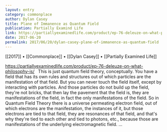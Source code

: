 ```yaml
---
layout: entry
category: commonplace
author: Dylan Casey
title: Plane of Immanence as Quantum Field
publication: Partially Examind Life
link: https://partiallyexaminedlife.com/product/ep-76-deleuze-on-what-philosophy-is/
date: 2017-06-20
permalink: 2017/06/20/dylan-casey-plane-of-immanence-as-quantum-field
---
```


[[2017]] • [[Commonplace]] • [[Dylan Casey]] • [[Partially Examined Life]]

https://partiallyexaminedlife.com/product/ep-76-deleuze-on-what-philosophy-is/
 
This is just quantum field theory, conceptually. You have a field that has its own rules and structures out of which particles are the manifestation of that field. But you can never touch the field itself, except by interacting with particles. And those particles do not build up the field, they're not bricks, that then lay the pavement that the field is, they are manifestations of the field, in fact the only manifestations of the field. So in Quantum Field Theory there is a universe permeating electron field, out of which electrons are the manifestation, the instances of it, but those electrons are tied to that field, they are resonances of that field, and that's why they're tied to each other and tied to photons, etc., because those are manifestations of the underlying electromagnetic field. ...

